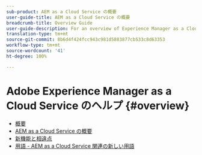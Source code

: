 ```yaml
---
sub-product: AEM as a Cloud Service の概要
user-guide-title: AEM as a Cloud Service の概要
breadcrumb-title: Overview Guide
user-guide-description: For an overview of Experience Manager as a Cloud service, including an introduction, terminology, etc., start here.
translation-type: tm+mt
source-git-commit: 8b6d4f424fcc943c981d5883877cb533c8d63353
workflow-type: tm+mt
source-wordcount: '41'
ht-degree: 100%

---
```



# Adobe Experience Manager as a Cloud Service のヘルプ {#overview}

+ [概要](/help/overview/home.md)
+ [AEM as a Cloud Service の概要](introduction.md)
+ [新機能と相違点](what-is-new-and-different.md)
+ [用語 - AEM as a Cloud Service 関連の新しい用語](terminology.md)
